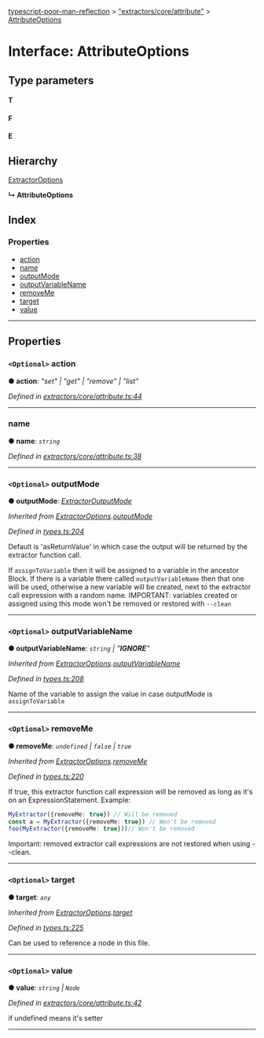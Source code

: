 [typescript-poor-man-reflection](../README.md) > ["extractors/core/attribute"](../modules/_extractors_core_attribute_.md) > [AttributeOptions](../interfaces/_extractors_core_attribute_.attributeoptions.md)

# Interface: AttributeOptions

## Type parameters
#### T 
#### F 
#### E 
## Hierarchy

 [ExtractorOptions](_types_.extractoroptions.md)

**↳ AttributeOptions**

## Index

### Properties

* [action](_extractors_core_attribute_.attributeoptions.md#action)
* [name](_extractors_core_attribute_.attributeoptions.md#name)
* [outputMode](_extractors_core_attribute_.attributeoptions.md#outputmode)
* [outputVariableName](_extractors_core_attribute_.attributeoptions.md#outputvariablename)
* [removeMe](_extractors_core_attribute_.attributeoptions.md#removeme)
* [target](_extractors_core_attribute_.attributeoptions.md#target)
* [value](_extractors_core_attribute_.attributeoptions.md#value)

---

## Properties

<a id="action"></a>

### `<Optional>` action

**● action**: *"set" \| "get" \| "remove" \| "list"*

*Defined in [extractors/core/attribute.ts:44](https://github.com/cancerberoSgx/typescript-poor-man-reflection/blob/73575a8/src/extractors/core/attribute.ts#L44)*

___
<a id="name"></a>

###  name

**● name**: *`string`*

*Defined in [extractors/core/attribute.ts:38](https://github.com/cancerberoSgx/typescript-poor-man-reflection/blob/73575a8/src/extractors/core/attribute.ts#L38)*

___
<a id="outputmode"></a>

### `<Optional>` outputMode

**● outputMode**: *[ExtractorOutputMode](../modules/_types_.md#extractoroutputmode)*

*Inherited from [ExtractorOptions](_types_.extractoroptions.md).[outputMode](_types_.extractoroptions.md#outputmode)*

*Defined in [types.ts:204](https://github.com/cancerberoSgx/typescript-poor-man-reflection/blob/73575a8/src/types.ts#L204)*

Default is 'asReturnValue' in which case the output will be returned by the extractor function call.

If `assignToVariable` then it will be assigned to a variable in the ancestor Block. If there is a variable there called `outputVariableName` then that one will be used, otherwise a new variable will be created, next to the extractor call expression with a random name. IMPORTANT: variables created or assigned using this mode won't be removed or restored with `--clean`

___
<a id="outputvariablename"></a>

### `<Optional>` outputVariableName

**● outputVariableName**: *`string` \| "__IGNORE__"*

*Inherited from [ExtractorOptions](_types_.extractoroptions.md).[outputVariableName](_types_.extractoroptions.md#outputvariablename)*

*Defined in [types.ts:208](https://github.com/cancerberoSgx/typescript-poor-man-reflection/blob/73575a8/src/types.ts#L208)*

Name of the variable to assign the value in case outputMode is `assignToVariable`

___
<a id="removeme"></a>

### `<Optional>` removeMe

**● removeMe**: *`undefined` \| `false` \| `true`*

*Inherited from [ExtractorOptions](_types_.extractoroptions.md).[removeMe](_types_.extractoroptions.md#removeme)*

*Defined in [types.ts:220](https://github.com/cancerberoSgx/typescript-poor-man-reflection/blob/73575a8/src/types.ts#L220)*

If true, this extractor function call expression will be removed as long as it's on an ExpressionStatement. Example:

```ts
MyExtractor({removeMe: true}) // Will be removed
const a = MyExtractor({removeMe: true}) // Won't be removed
foo(MyExtractor({removeMe: true}))// Won't be removed
```

Important: removed extractor call expressions are not restored when using --clean.

___
<a id="target"></a>

### `<Optional>` target

**● target**: *`any`*

*Inherited from [ExtractorOptions](_types_.extractoroptions.md).[target](_types_.extractoroptions.md#target)*

*Defined in [types.ts:225](https://github.com/cancerberoSgx/typescript-poor-man-reflection/blob/73575a8/src/types.ts#L225)*

Can be used to reference a node in this file.

___
<a id="value"></a>

### `<Optional>` value

**● value**: *`string` \| `Node`*

*Defined in [extractors/core/attribute.ts:42](https://github.com/cancerberoSgx/typescript-poor-man-reflection/blob/73575a8/src/extractors/core/attribute.ts#L42)*

if undefined means it's setter

___

